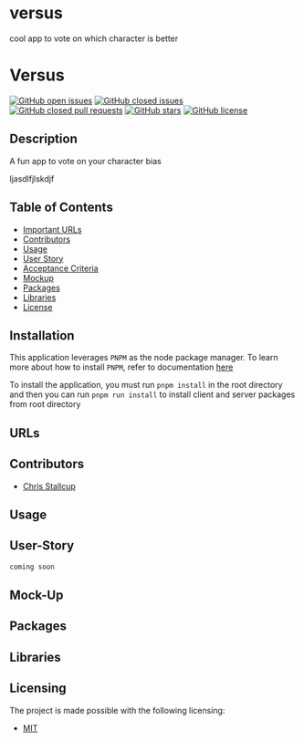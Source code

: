 # versus
cool app to vote on which character is better


# Versus
[![GitHub open issues](https://img.shields.io/github/issues/MrTofuuu/versus?style=for-the-badge)](https://github.com/MrTofuuu/versus/issues?q=is%3Aopen)
[![GitHub closed issues](https://img.shields.io/github/issues-closed/mrtofuuu/versus?style=for-the-badge)](https://github.com/MrTofuuu/versus/issues?q=is%3Aclosed)
[![GitHub closed pull requests](https://img.shields.io/github/issues-pr-closed/mrtofuuu/versus?style=for-the-badge)](https://github.com/MrTofuuu/versus/pulls?q=is%3Apr+is%3Aclosed)
[![GitHub stars](https://img.shields.io/github/stars/MrTofuuu/versus?style=for-the-badge)](https://github.com/MrTofuuu/versus/stargazers)
[![GitHub license](https://img.shields.io/github/license/mrtofuuu/versus?style=for-the-badge)](./LICENSE)


## Description
A fun app to vote on your character bias


ljasdlfjlskdjf

## Table of Contents
- [Important URLs](#urls)
- [Contributors](#contributors)
- [Usage](#usage)
- [User Story](#user-story)
- [Acceptance Criteria](#acceptance-criteria)
- [Mockup](#mock-up)
- [Packages](#packages)
- [Libraries](#libraries)
- [License](#Licensing)

## Installation

This application leverages `PNPM` as the node package manager. To learn more about how to install `PNPM`, refer to documentation [here](https://pnpm.io/installation) 

To install the application, you must run `pnpm install` in the root directory and then you can run `pnpm run install` to install client and server packages from root directory

## URLs

## Contributors
- [Chris Stallcup](https://github.com/MrTofuuu/)


## Usage


## User-Story
```md
coming soon
```

## Mock-Up


## Packages


## Libraries


## Licensing
The project is made possible with the following licensing:
- [MIT](license)